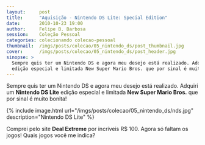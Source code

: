 ```yaml
---
layout:     post
title:      "Aquisição - Nintendo DS Lite: Special Edition"
date:       2010-10-23 19:00
author:     Felipe B. Barbosa
session:    Coleção Pessoal
categories: colecionando colecao-pessoal
thumbnail:  /imgs/posts/colecao/05_nintendo_ds/post_thumbnail.jpg
cover:      /imgs/posts/colecao/05_nintendo_ds/post_header.jpg
sinopse: >
  Sempre quis ter um Nintendo DS e agora meu desejo está realizado. Adquiri um Nintendo DS Lite
  edição especial e limitada New Super Mario Bros. que por sinal é muito bonita!
---
```

Sempre quis ter um Nintendo DS e agora meu desejo está realizado. Adquiri um **Nintendo DS Lite**
edição especial e limitada **New Super Mario Bros.** que por sinal é muito bonita!

{% include image.html url="/imgs/posts/colecao/05_nintendo_ds/nds.jpg" description="Nintendo DS Lite" %}

Comprei pelo site **Deal Extreme** por incríveis R$ 100. Agora só faltam os jogos!
Quais jogos você me indica?
